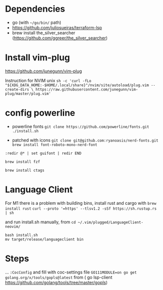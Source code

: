 # Dependencies
 - go (with `~/go/bin/` path)
 - https://github.com/juliosueiras/terraform-lsp
 - brew install the_silver_searcher (https://github.com/ggreer/the_silver_searcher)



# Install vim-plug
https://github.com/junegunn/vim-plug

Instruction for NVIM unix
`sh -c 'curl -fLo "${XDG_DATA_HOME:-$HOME/.local/share}"/nvim/site/autoload/plug.vim --create-dirs \
       https://raw.githubusercontent.com/junegunn/vim-plug/master/plug.vim'`
# config powerline

- powerline fonts
`git clone https://github.com/powerline/fonts.git`
`./install.sh`

- patched with icons
`git clone git@github.com:ryanoasis/nerd-fonts.git`
`brew install font-roboto-mono-nerd-font`

`:redir @* | set guifont | redir END`

`brew install fzf`

`brew install ctags`
# Language Client
For M1 there is a problem with building bins, install rust and cargo with
`brew install rust`
`curl --proto '=https' --tlsv1.2 -sSf https://sh.rustup.rs | sh`

and run install.sh manually, from `cd ~/.vim/plugged/LanguageClient-neovim/`
```
bash install.sh
mv target/release/languageclient bin
```

# Steps
...
`:CocConfig` and fill with coc-settings file
`GO111MODULE=on go get golang.org/x/tools/gopls@latest` from ( go lsp-client https://github.com/golang/tools/tree/master/gopls)
